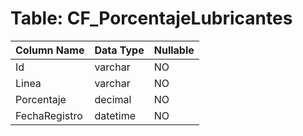 # Table: CF_PorcentajeLubricantes

| Column Name | Data Type | Nullable |
|-------------|-----------|----------|
| Id | varchar | NO |
| Linea | varchar | NO |
| Porcentaje | decimal | NO |
| FechaRegistro | datetime | NO |
